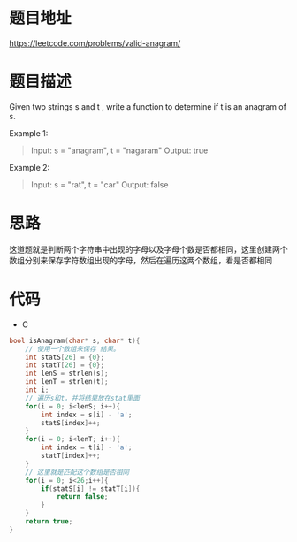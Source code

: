 # 题目地址
https://leetcode.com/problems/valid-anagram/

# 题目描述

Given two strings s and t , write a function to determine if t is an anagram of s.

Example 1:

>Input: s = "anagram", t = "nagaram"
Output: true

Example 2:

>Input: s = "rat", t = "car"
Output: false

# 思路
这道题就是判断两个字符串中出现的字母以及字母个数是否都相同，这里创建两个数组分别来保存字符数组出现的字母，然后在遍历这两个数组，看是否都相同

# 代码
- C

```c
bool isAnagram(char* s, char* t){
    // 使用一个数组来保存 结果。
    int statS[26] = {0};
    int statT[26] = {0};
    int lenS = strlen(s);
    int lenT = strlen(t);
    int i;
    // 遍历s和t，并将结果放在stat里面
    for(i = 0; i<lenS; i++){
        int index = s[i] - 'a';
        statS[index]++;
    }
    for(i = 0; i<lenT; i++){
        int index = t[i] - 'a';
        statT[index]++;
    }
    // 这里就是匹配这个数组是否相同
    for(i = 0; i<26;i++){
        if(statS[i] != statT[i]){
            return false;
        }
    }
    return true;
}

```